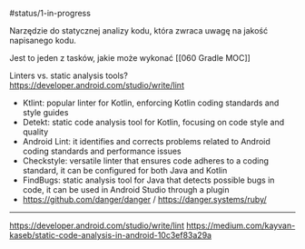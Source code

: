 #status/1-in-progress 

Narzędzie do statycznej analizy kodu, która zwraca uwagę na jakość napisanego kodu.

Jest to jeden z tasków, jakie może wykonać [[060 Gradle MOC]]



Linters vs. static analysis tools?
https://developer.android.com/studio/write/lint

- Ktlint: popular linter for Kotlin, enforcing Kotlin coding standards and style guides
- Detekt: static code analysis tool for Kotlin, focusing on code style and quality
- Android Lint: it identifies and corrects problems related to Android coding standards and performance issues
- Checkstyle: versatile linter that ensures code adheres to a coding standard, it can be configured for both Java and Kotlin
- FindBugs: static analysis tool for Java that detects possible bugs in code, it can be used in Android Studio through a plugin
- https://github.com/danger/danger / https://danger.systems/ruby/


---
https://developer.android.com/studio/write/lint
https://medium.com/kayvan-kaseb/static-code-analysis-in-android-10c3ef83a29a